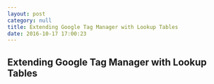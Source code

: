 ```yaml
---
layout: post
category: null
title: Extending Google Tag Manager with Lookup Tables
date: 2016-10-17 17:00:23
---
```


## Extending Google Tag Manager with Lookup Tables

